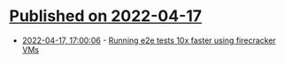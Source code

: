# [Published on 2022-04-17](index.md)

* [2022-04-17, 17:00:06](https://news.ycombinator.com/item?id=31062301) - [Running e2e tests 10x faster using firecracker VMs](https://webapp.io/blog/github-actions-10x-faster-with-firecracker/)
